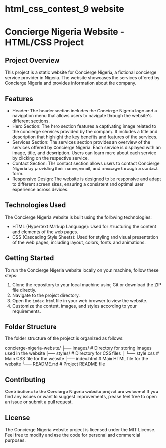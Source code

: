 # html_css_contest_9 website 
# Concierge Nigeria Website - HTML/CSS Project

## Project Overview

This project is a static website for Concierge Nigeria, a fictional concierge service provider in Nigeria. The website showcases the services offered by Concierge Nigeria and provides information about the company.

## Features

- Header: The header section includes the Concierge Nigeria logo and a navigation menu that allows users to navigate through the website's different sections.
- Hero Section: The hero section features a captivating image related to the concierge services provided by the company. It includes a title and description that highlight the key benefits and features of the services.
- Services Section: The services section provides an overview of the services offered by Concierge Nigeria. Each service is displayed with an image, title, and description. Users can learn more about each service by clicking on the respective service.
- Contact Section: The contact section allows users to contact Concierge Nigeria by providing their name, email, and message through a contact form.
- Responsive Design: The website is designed to be responsive and adapt to different screen sizes, ensuring a consistent and optimal user experience across devices.

## Technologies Used

The Concierge Nigeria website is built using the following technologies:

- HTML (Hypertext Markup Language): Used for structuring the content and elements of the web pages.
- CSS (Cascading Style Sheets): Used for styling and visual presentation of the web pages, including layout, colors, fonts, and animations.

## Getting Started

To run the Concierge Nigeria website locally on your machine, follow these steps:

1. Clone the repository to your local machine using Git or download the ZIP file directly.
2. Navigate to the project directory.
3. Open the `index.html` file in your web browser to view the website.
4. Customize the content, images, and styles according to your requirements.

## Folder Structure

The folder structure of the project is organized as follows:

concierge-nigeria-website/
├── images/ # Directory for storing images used in the website
├── styles/ # Directory for CSS files
│ └── style.css # Main CSS file for the website
├── index.html # Main HTML file for the website
└── README.md # Project README file

## Contributing

Contributions to the Concierge Nigeria website project are welcome! If you find any issues or want to suggest improvements, please feel free to open an issue or submit a pull request.

## License

The Concierge Nigeria website project is licensed under the MIT License. Feel free to modify and use the code for personal and commercial purposes.
